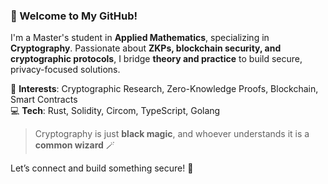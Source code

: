 ### 👋 Welcome to My GitHub!  

I'm a Master's student in **Applied Mathematics**, specializing in **Cryptography**. Passionate about **ZKPs, blockchain security, and cryptographic protocols**, I bridge **theory and practice** to build secure, privacy-focused solutions.  

🔐 **Interests**: Cryptographic Research, Zero-Knowledge Proofs, Blockchain, Smart Contracts   
💻 **Tech**: Rust, Solidity, Circom, TypeScript, Golang  

> Cryptography is just **black magic**, and whoever understands it is a **common wizard** 🪄  

Let’s connect and build something secure! 🚀
